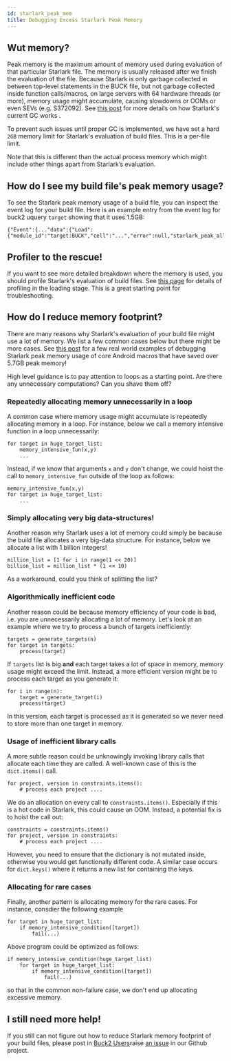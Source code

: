 ```yaml
---
id: starlark_peak_mem
title: Debugging Excess Starlark Peak Memory
---
```


## Wut memory?

Peak memory is the maximum amount of memory used during evaluation of that
particular Starlark file. The memory is usually released after we finish the
evaluation of the file. Because Starlark is only garbage collected in between
top-level statements in the BUCK file, but not garbage collected inside function
calls/macros, on large servers with 64 hardware threads (or more), memory usage
might accumulate, causing slowdowns or OOMs <FbInternalOnly> or even SEVs (e.g.
S372092). See
[this post](https://fb.workplace.com/groups/1267349253953900/permalink/1312921066063385/)
for more details on how Starlark's current GC works </FbInternalOnly> .

To prevent such issues until proper GC is implemented, we have set a hard `2GB`
memory limit for Starlark's evaluation of build files. This is a per-file limit.

Note that this is different than the actual process memory which might include
other things apart from Starlark’s evaluation.

## How do I see my build file's peak memory usage?

To see the Starlark peak memory usage of a build file, you can inspect the event
log for your build file. Here is an example entry from the event log for buck2
uquery `target` showing that it uses 1.5GB:

```
{"Event":{..."data":{"Load":{"module_id":"target:BUCK","cell":"...","error":null,"starlark_peak_allocated_bytes":1610608640}}}}}}
```

## Profiler to the rescue!

If you want to see more detailed breakdown where the memory is used, you should
profile Starlark's evaluation of build files. See
[this page](../../rule_authors/optimization.md/#starlark-profiling) for details
of profiling in the loading stage. This is a great starting point for
troubleshooting.

## How do I reduce memory footprint?

There are many reasons why Starlark's evaluation of your build file might use a
lot of memory. We list a few common cases below but there might be more
cases.<FbInternalOnly> See
[this post](https://fb.workplace.com/groups/buck2eng/permalink/3309329642697846/)
for a few real world examples of debugging Starlark peak memory usage of core
Android macros that have saved over 5.7GB peak memory!</FbInternalOnly>

High level guidance is to pay attention to loops as a starting point. Are there
any unnecessary computations? Can you shave them off?

### Repeatedly allocating memory unnecessarily in a loop

A common case where memory usage might accumulate is repeatedly allocating
memory in a loop. For instance, below we call a memory intensive function in a
loop unnecessarily:

```
for target in huge_target_list:
    memory_intensive_fun(x,y)
    ...
```

Instead, if we know that arguments `x` and `y` don't change, we could hoist the
call to `memory_intensive_fun` outside of the loop as follows:

```
memory_intensive_fun(x,y)
for target in huge_target_list:
    ...
```

### Simply allocating very big data-structures!

Another reason why Starlark uses a lot of memory could simply be bacause the
build file allocates a very big-data structure. For instance, below we allocate
a list with 1 billion integers!

```
million_list = [1 for i in range(1 << 20)]
billion_list = million_list * (1 << 10)

```

As a workaround, could you think of splitting the list?

### Algorithmically inefficient code

Another reason could be because memory efficiency of your code is bad, i.e. you
are unnecessarily allocating a lot of memory. Let's look at an example where we
try to process a bunch of targets inefficiently:

```
targets = generate_targets(n)
for target in targets:
    process(target)

```

If `targets` list is big **and** each target takes a lot of space in memory,
memory usage might exceed the limit. Instead, a more efficient version might be
to process each target as you generate it:

```
for i in range(n):
    target = generate_target(i)
    process(target)
```

In this version, each target is processed as it is generated so we never need to
store more than one target in memory.

### Usage of inefficient library calls

A more subtle reason could be unknowingly invoking library calls that allocate
each time they are called. A well-known case of this is the `dict.items()` call.

```
for project, version in constraints.items():
    # process each project ....
```

We do an allocation on every call to `constraints.items()`. Especially if this
is a hot code in Starlark, this could cause an OOM. Instead, a potential fix is
to hoist the call out:

```
constraints = constraints.items()
for project, version in constraints:
    # process each project ....
```

However, you need to ensure that the dictionary is not mutated inside, otherwise
you would get functionally different code. A similar case occurs for
`dict.keys()` where it returns a new list for containing the keys.

### Allocating for rare cases

Finally, another pattern is allocating memory for the rare cases. For instance,
consdier the following example

```
for target in huge_target_list:
    if memory_intensive_condition([target])
        fail(...)
```

Above program could be optimized as follows:

```
if memory_intensive_condition(huge_target_list)
    for target in huge_target_list:
        if memory_intensive_condition([target])
            fail(...)
```

so that in the common non-failure case, we don't end up allocating excessive
memory.

## I still need more help!

If you still can not figure out how to reduce Starlark memory footprint of your
build files, <FbInternalOnly>please post in
[Buck2 Users](https://fb.workplace.com/groups/buck2users)</FbInternalOnly><OssOnly>raise
[an issue](https://github.com/facebook/buck2/issues) in our Github
project</OssOnly>.
